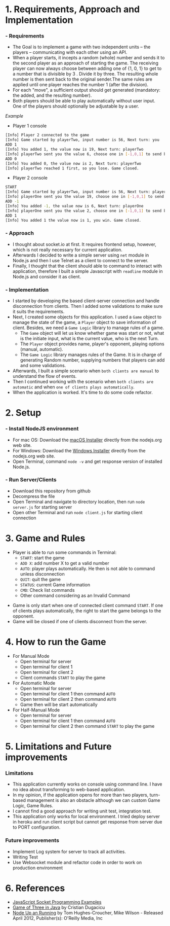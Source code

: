 # 1. Requirements, Approach and Implementation
### - Requirements
* The Goal is to implement a game with two independent units – the players –
communicating with each other using an API.
* When a player starts, it incepts a random (whole) number and sends it to the second
player as an approach of starting the game. The receiving player can now always choose between adding one of {1, 0, 1} to get to a number that is divisible by 3 . Divide it by three. The resulting whole number is then sent back to the original sender.The same rules are applied until one player reaches the number 1 (after the division).
* For each "move", a sufficient output should get generated (mandatory: the added, and
the resulting number).
* Both players should be able to play automatically without user input. One of the players
should optionally be adjustable by a user.

*Example*
* Player 1 console
```sh
[Info] Player 2 connected to the game
[Info] Game started by playerTwo, input number is 56, Next turn: you
ADD 1
[Info] You added 1, the value now is 19, Next turn: playerTwo
[Info] playerTwo sent you the value 6, choose one in [-1,0,1] to send back
ADD 0
[Info] You added 0, the value now is 2, Next turn: playerTwo
[Info] playerTwo reached 1 first, so you lose. Game closed.
```
* Player 2 console
```sh
START
[Info] Game started by playerTwo, input number is 56, Next turn: playerOne
[Info] playerOne sent you the value 19, choose one in [-1,0,1] to send back
ADD -1
[Info] You added -1, the value now is 6, Next turn: playerOne
[Info] playerOne sent you the value 2, choose one in [-1,0,1] to send back
ADD 1
[Info] You added 1 the value now is 1, you win. Game closed.
```
### - Approach
* I thought about socket.io at first. It requires frontend setup, however, which is not really necessary for current application.
* Afterwards I decided to write a simple server using `net` module in Node.js and then I use Telnet as a client to connect to the server.
* Finally, I thought that the client should able to command to interact with application, therefore I built a simple Javascript with `readline` module in Node.js and consider it as client.

### - Implementation
* I started by developing the based client-server connection and handle disconnection from clients. Then I added some validations to make sure it suits the requirements.
* Next, I created some objects for this application. I used a `Game` object to manage the state of the game, a `Player` object to save information of client. Besides, we need a `Game Logic` library to manage rules of a game. 
  * The `Game` object will let us know whether game was start or not, what is the initiate input, what is the current value, who is the next Turn.
  * The `Player` object provides name, player's opponent,  playing options (manual, automatic).
  * The `Game Logic` library manages rules of the Game. It is in charge of generating Random number, supplying numbers that players can add and some validations.
* Afterwards, I built a simple scenario when `both clients are manual` to understand the flow of events.
* Then I continued working with the scenario when `both clients are automatic` and when `one of clients plays automatically`.
* When the application is worked. It's time to do some code refactor.
# 2. Setup
### - Install NodeJS environment
* For mac OS: Download the [macOS Installer] directly from the nodejs.org web site.
* For Windows: Download the [Windows Installer] directly from the nodejs.org web site.
* Open Terminal, command `node -v` and get response version of installed Node.js.
### - Run Server/Clients
* Download this repository from github
* Decompress the file
* Open Terminal and navigate to directory location, then run `node server.js` for starting server
* Open other Terminal and run `node client.js` for starting client connection

# 3. Game and Rules
* Player is able to run some commands in Terminal:
    * `START`: start the game
    * `ADD X`: add number X to get a valid number
    * `AUTO`: player plays automatically. He then is not able to command unless disconnection
    * `QUIT`: quit the game
    * `STATUS`: current Game information
    * `CMD`: Check list commands
    * Other command considering as an Invalid Command
- Game is only start when one of connected client command `START`. If one of clients plays automatically, the right to start the game belongs to the opponent.
- Game will be closed if one of clients disconnect from the server.

# 4. How to run the Game
* For Manual Mode
  * Open terminal for server
  * Open terminal for client 1
  * Open terminal for client 2
  * Client commands `START` to play the game
* For Automatic Mode
  * Open terminal for server
  * Open terminal for client 1 then command `AUTO`
  * Open terminal for client 2 then command `AUTO`
  * Game then will be start automatically
* For Half-Manual Mode
  * Open terminal for server
  * Open terminal for client 1 then command `AUTO`
  * Open terminal for client 2 then command `START` to play the game
# 5. Limitations and Future improvements
### Limitations
* This application currently works on console using command line. I have no idea about transforming to web-based application.
* In my opinion, if the application opens for more than two players, turn-based management is also an obstacle although we can custom Game Logic, Game Rules.
* I cannot find a good approach for writing unit test, integration test.
* This application only works for local environment. I tried deploy server in heroku and run client script but cannot get response from server due to PORT configuration. 
### Future improvements
* Implement Log system for server to track all activities.
* Writing Test
* Use Websocket module and refactor code in order to work on production environment

# 6. References
- [JavaScript Socket Programming Examples]
- [Game of Three in Java] by Cristian Dugacicu
- [Node Up an Running] by Tom Hughes-Croucher, Mike Wilson - Released April 2012, Publisher(s): O'Reilly Media, Inc

[JavaScript Socket Programming Examples]: <https://cs.lmu.edu/~ray/notes/jsnetexamples/>
[Node Up an Running]: <https://www.oreilly.com/library/view/node-up-and/9781449332235/>
[Game of Three in Java]: <https://github.com/razorcd/Game-of-Three>
[Windows Installer]: <https://nodejs.org/en/#home-downloadhead>
[macOS Installer]:<https://nodejs.org/en/#home-downloadhead>